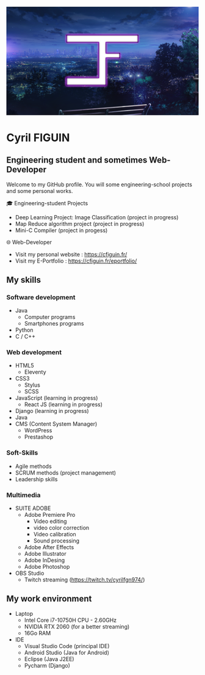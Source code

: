 ![Cover](https://github.com/cyrilfgn974/cyrilfgn974/blob/main/header.png)
# Cyril FIGUIN
## Engineering student and sometimes Web-Developer

Welcome to my GitHub profile. You will some engineering-school projects and some personal works.

🎓 Engineering-student Projects
- Deep Learning Project: Image Classification (project in progress) 
- Map Reduce algorithm project (project in progress)
- Mini-C Compiler (project in progess)


🌐 Web-Developer
- Visit my personal website : https://cfiguin.fr/
- Visit my E-Portfolio : https://cfiguin.fr/eportfolio/





## My skills

### Software development
- Java
  - Computer programs
  - Smartphones programs 
- Python
- C / C++

### Web development
- HTML5
  - Eleventy
- CSS3
  - Stylus
  - SCSS  
- JavaScript (learning in progress)
  - React JS (learning in progress)  
- Django (learning in progress)
- Java
- CMS (Content System Manager)
  - WordPress
  - Prestashop

### Soft-Skills
- Agile methods
- SCRUM methods (project management)
- Leadership skills

### Multimedia
- SUITE ADOBE
  - Adobe Premiere Pro
    - Video editing
    - video color correction
    - Video calibration  
    - Sound processing
  - Adobe After Effects
  - Adobe Illustrator
  - Adobe InDesing
  - Adobe Photoshop
- OBS Studio
  - Twitch streaming (https://twitch.tv/cyrilfgn974/) 

## My work environment

- Laptop
  - Intel Core i7-10750H CPU - 2.60GHz
  - NVIDIA RTX 2060 (for a better streaming)
  - 16Go RAM
- IDE
  - Visual Studio Code (principal IDE)
  - Android Studio (Java for Android)
  - Eclipse (Java J2EE)
  - Pycharm (Django)
  
